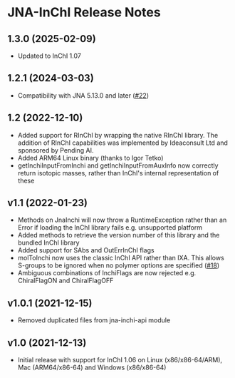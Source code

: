# JNA-InChI Release Notes

## 1.3.0 (2025-02-09)
* Updated to InChI 1.07

## 1.2.1 (2024-03-03)
* Compatibility with JNA 5.13.0 and later ([#22](https://github.com/dan2097/jna-inchi/issues/22))

## 1.2 (2022-12-10)
* Added support for RInChI by wrapping the native RInChI library. The addition of RInChI capabilities was implemented by Ideaconsult Ltd and sponsored by Pending AI.
* Added ARM64 Linux binary (thanks to Igor Tetko)
* getInchiInputFromInchi and getInchiInputFromAuxInfo now correctly return isotopic masses, rather than InChI's internal representation of these

## v1.1 (2022-01-23)
* Methods on JnaInchi will now throw a RuntimeException rather than an Error if loading the InChI library fails e.g. unsupported platform
* Added methods to retrieve the version number of this library and the bundled InChI library
* Added support for SAbs and OutErrInChI flags
* molToInchi now uses the classic InChI API rather than IXA. This allows S-groups to be ignored when no polymer options are specified ([#18](https://github.com/dan2097/jna-inchi/issues/18))
* Ambiguous combinations of InchiFlags are now rejected e.g. ChiralFlagON and ChiralFlagOFF

## v1.0.1 (2021-12-15)
* Removed duplicated files from jna-inchi-api module

## v1.0 (2021-12-13)
* Initial release with support for InChI 1.06 on Linux (x86/x86-64/ARM), Mac (ARM64/x86-64) and Windows (x86/x86-64)
